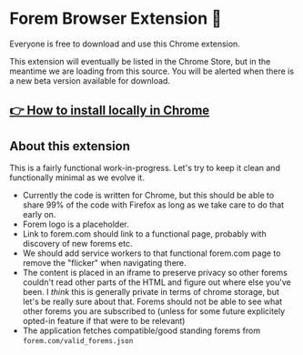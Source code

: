 # Forem Browser Extension 🌱

Everyone is free to download and use this Chrome extension.

This extension will eventually be listed in the Chrome Store, but in the meantime we are loading from this source. You will be alerted when there is a new beta version available for download.

## [👉 How to install locally in Chrome](https://dev.to/ben/how-to-install-chrome-extensions-manually-from-github-1612)

## About this extension

This is a fairly functional work-in-progress. Let's try to keep it clean and functionally minimal as we evolve it.

- Currently the code is written for Chrome, but this should be able to share 99% of the code with Firefox as long as we take care to do that early on.
- Forem logo is a placeholder.
- Link to forem.com should link to a functional page, probably with discovery of new forems etc.
- We should add service workers to that functional forem.com page to remove the "flicker" when navigating there.
- The content is placed in an iframe to preserve privacy so other forems couldn't read other parts of the HTML and figure out where else you've been. I *think* this is generally private in terms of chrome storage, but let's be really sure about that. Forems should not be able to see what other forems you are subscribed to (unless for some future explicitely opted-in feature if that were to be relevant)
- The application fetches compatible/good standing forems from `forem.com/valid_forems.json`